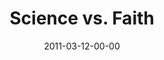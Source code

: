 ---
layout: message
category: message
series: "Heavy-Weights"
title: "Science vs. Faith"
date: 2011-03-12-00-00
message_id: 663
audio: "http://s3.amazonaws.com/crossroadsaudiomessages/heavyweights05.mp3"
audio-duration: "45:26"
program: "http://s3.amazonaws.com/crossroads-media/media/legacy/documents/03_12-13_11Program.pdf"
description: "We'll be wrestling with the question of how you can believe the Bible when it seems to stand in opposition to modern science."
video: "https://s3.amazonaws.com/crossroadsvideomessages/heavyweights05.mp4"
video-duration: "45:32"
video-image: "http://s3.amazonaws.com/crossroads-media/images/legacy/content/heavyweights05_still.jpg"
explicit: "N"
---